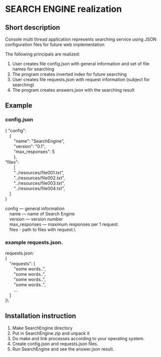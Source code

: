 # SEARCH ENGINE realization
## Short description 
Console multi thread application represents searching service using JSON configuration 
files for future web implementation

The following principals are realized:
1. User creates file config.json with general information and set of file names for searching  
2. The program creates inverted index for future searching
3. User creates file requests.json with request information (subject for searching)
4. The program creates answers.json with the searching result

## Example
### config.json
{
    "config":\
&emsp;{\
&emsp;&emsp;"name": "SearchEngine",\
&emsp;&emsp;"version": "0.1",\
&emsp;&emsp;"max_responses": 5\
&emsp;&emsp;},\
    "files":\
&emsp;&emsp;[\
&emsp;&emsp;"../resources/file001.txt",\
&emsp;&emsp;"../resources/file002.txt",\
&emsp;&emsp;"../resources/file003.txt",\
&emsp;&emsp;"../resources/file004.txt",\
&emsp;]\
}

config — general information\
&emsp;name — name of Search Engine\
&emsp;version — version number\
&emsp;max_responses — maximum responses per 1 request.\
&emsp;files - path to files with request.\


### example requests.json.
requests.json:\
{\
&emsp;"requests": [\
&emsp;&emsp;"some words..",\
&emsp;&emsp;"some words..",\
&emsp;&emsp;"some words..",\
&emsp;&emsp;"some words..",\
&emsp;&emsp;…\
&emsp;]\
}\

## Installation instruction 
1. Make SearchEngine directory
2. Put in SearchEngine.zip and unpack it
3. Do make and link processes according to your operating system.
4. Create config.json and requests.json files.
5. Run SearchEngine and see the answer.json result. 

